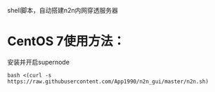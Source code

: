 shell脚本，自动搭建n2n内网穿透服务器

# CentOS 7使用方法：
安装并开启supernode 
``` Linux Commands
bash <(curl -s https://raw.githubusercontent.com/App1990/n2n_gui/master/n2n.sh) 
```
